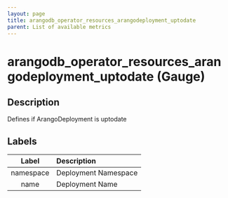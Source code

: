 ```yaml
---
layout: page
title: arangodb_operator_resources_arangodeployment_uptodate
parent: List of available metrics
---
```


# arangodb_operator_resources_arangodeployment_uptodate (Gauge)

## Description

Defines if ArangoDeployment is uptodate

## Labels

|   Label   | Description          |
|:---------:|:---------------------|
| namespace | Deployment Namespace |
|   name    | Deployment Name      |
